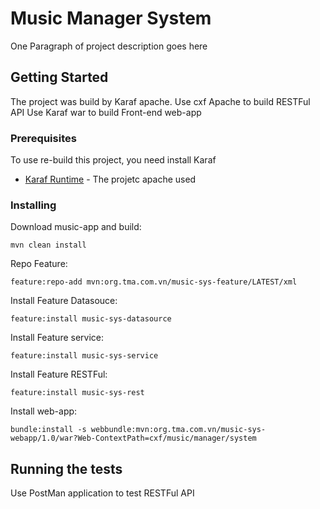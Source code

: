 # Music Manager System

One Paragraph of project description goes here

## Getting Started

The project was build by Karaf apache.
Use cxf Apache to build RESTFul API
Use Karaf war to build Front-end web-app

### Prerequisites

To use re-build this project, you need install Karaf

* [Karaf Runtime](https://karaf.apache.org/download.html) - The projetc apache used

### Installing

Download music-app and build:

```
mvn clean install
```

Repo Feature:

```
feature:repo-add mvn:org.tma.com.vn/music-sys-feature/LATEST/xml
```

Install Feature Datasouce:

```
feature:install music-sys-datasource
```

Install Feature service:

```
feature:install music-sys-service
```

Install Feature RESTFul:

```
feature:install music-sys-rest
```
Install web-app:

```
bundle:install -s webbundle:mvn:org.tma.com.vn/music-sys-webapp/1.0/war?Web-ContextPath=cxf/music/manager/system
```

## Running the tests

Use PostMan application to test RESTFul API
